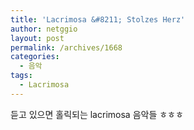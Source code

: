 ```yaml
---
title: 'Lacrimosa &#8211; Stolzes Herz'
author: netggio
layout: post
permalink: /archives/1668
categories:
  - 음악
tags:
  - Lacrimosa
---
```

  
  
듣고 있으면 홀릭되는 lacrimosa 음악들 ㅎㅎㅎ